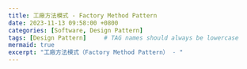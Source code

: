 ```yaml
---
title: 工廠方法模式 - Factory Method Pattern
date: 2023-11-13 09:58:00 +0800
categories: [Software, Design Pattern]
tags: [Design Pattern]     # TAG names should always be lowercase
mermaid: true
excerpt: "工廠方法模式（Factory Method Pattern） - "
---
```

